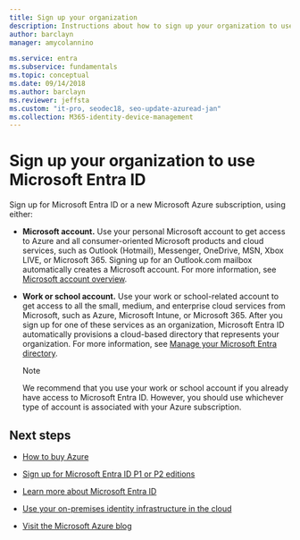 ```yaml
---
title: Sign up your organization
description: Instructions about how to sign up your organization to use Azure and Microsoft Entra ID.
author: barclayn
manager: amycolannino

ms.service: entra
ms.subservice: fundamentals
ms.topic: conceptual
ms.date: 09/14/2018
ms.author: barclayn
ms.reviewer: jeffsta
ms.custom: "it-pro, seodec18, seo-update-azuread-jan"
ms.collection: M365-identity-device-management
---
```


# Sign up your organization to use Microsoft Entra ID
Sign up for Microsoft Entra ID or a new Microsoft Azure subscription, using either:

- **Microsoft account.** Use your personal Microsoft account to get access to Azure and all consumer-oriented Microsoft products and cloud services, such as Outlook (Hotmail), Messenger, OneDrive, MSN, Xbox LIVE, or Microsoft 365. Signing up for an Outlook.com mailbox automatically creates a Microsoft account. For more information, see [Microsoft account overview](https://account.microsoft.com/account).

- **Work or school account.** Use your work or school-related account to get access to all the small, medium, and enterprise cloud services from Microsoft, such as Azure, Microsoft Intune, or Microsoft 365. After you sign up for one of these services as an organization, Microsoft Entra ID automatically provisions a cloud-based directory that represents your organization. For more information, see [Manage your Microsoft Entra directory](./whatis.md).

  > [!Note]
  >   We recommend that you use your work or school account if you already have access to Microsoft Entra ID. However, you should use whichever type of account is associated with your Azure subscription.

## Next steps

- [How to buy Azure](https://azure.microsoft.com/pricing/purchase-options/)

- [Sign up for Microsoft Entra ID P1 or P2 editions](./get-started-premium.md)

- [Learn more about Microsoft Entra ID](./whatis.md)

- [Use your on-premises identity infrastructure in the cloud](~/identity/hybrid/whatis-hybrid-identity.md)

- [Visit the Microsoft Azure blog](https://azure.microsoft.com/blog/)
